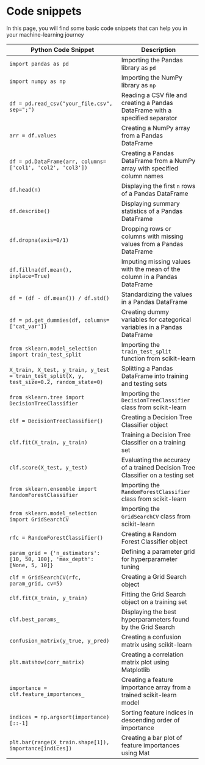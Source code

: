 # Code snippets

In this page, you will find some basic code snippets that can help you in your machine-learning journey

| Python Code Snippet | Description |
| --- | --- |
| `import pandas as pd` | Importing the Pandas library as `pd` |
| `import numpy as np` | Importing the NumPy library as `np` |
| `df = pd.read_csv("your_file.csv", sep=";")` | Reading a CSV file and creating a Pandas DataFrame with a specified separator |
| `arr = df.values` | Creating a NumPy array from a Pandas DataFrame |
| `df = pd.DataFrame(arr, columns=['col1', 'col2', 'col3'])` | Creating a Pandas DataFrame from a NumPy array with specified column names |
| `df.head(n)` | Displaying the first `n` rows of a Pandas DataFrame |
| `df.describe()` | Displaying summary statistics of a Pandas DataFrame |
| `df.dropna(axis=0/1)` | Dropping rows or columns with missing values from a Pandas DataFrame |
| `df.fillna(df.mean(), inplace=True)` | Imputing missing values with the mean of the column in a Pandas DataFrame |
| `df = (df - df.mean()) / df.std()` | Standardizing the values in a Pandas DataFrame |
| `df = pd.get_dummies(df, columns=['cat_var'])` | Creating dummy variables for categorical variables in a Pandas DataFrame |
| `from sklearn.model_selection import train_test_split` | Importing the `train_test_split` function from scikit-learn |
| `X_train, X_test, y_train, y_test = train_test_split(X, y, test_size=0.2, random_state=0)` | Splitting a Pandas DataFrame into training and testing sets |
| `from sklearn.tree import DecisionTreeClassifier` | Importing the `DecisionTreeClassifier` class from scikit-learn |
| `clf = DecisionTreeClassifier()` | Creating a Decision Tree Classifier object |
| `clf.fit(X_train, y_train)` | Training a Decision Tree Classifier on a training set |
| `clf.score(X_test, y_test)` | Evaluating the accuracy of a trained Decision Tree Classifier on a testing set |
| `from sklearn.ensemble import RandomForestClassifier` | Importing the `RandomForestClassifier` class from scikit-learn |
| `from sklearn.model_selection import GridSearchCV` | Importing the `GridSearchCV` class from scikit-learn |
| `rfc = RandomForestClassifier()` | Creating a Random Forest Classifier object |
| `param_grid = {'n_estimators': [10, 50, 100], 'max_depth': [None, 5, 10]}` | Defining a parameter grid for hyperparameter tuning |
| `clf = GridSearchCV(rfc, param_grid, cv=5)` | Creating a Grid Search object |
| `clf.fit(X_train, y_train)` | Fitting the Grid Search object on a training set |
| `clf.best_params_` | Displaying the best hyperparameters found by the Grid Search |
| `confusion_matrix(y_true, y_pred)` | Creating a confusion matrix using scikit-learn |
| `plt.matshow(corr_matrix)` | Creating a correlation matrix plot using Matplotlib |
| `importance = clf.feature_importances_` | Creating a feature importance array from a trained scikit-learn model |
| `indices = np.argsort(importance)[::-1]` | Sorting feature indices in descending order of importance |
| `plt.bar(range(X_train.shape[1]), importance[indices])` | Creating a bar plot of feature importances using Mat
